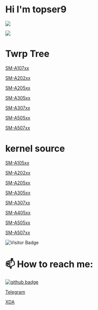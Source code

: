 # Hi I'm topser9
<p align="left" >  
  <a href="https://github.com/topser9/github-readme-stats"> 
<img  src="https://github-readme-stats.vercel.app/api?username=topser9&&show_icons=true&theme=dracula"/>
  </a>
  </p>
<img src="https://github-readme-stats.vercel.app/api/top-langs/?username=topser9&layout=compact&theme=jekyll-theme-architect&langs_count=15" />

# Twrp Tree

[SM-A107xx](https://github.com/topser9/twrp_device_samsung_a10s)

[SM-A202xx](https://github.com/topser9/twrp_device_samsung_a20e)

[SM-A205xx](https://github.com/topser9/twrp_device_samsung_a20)
 
[SM-A305xx](https://github.com/topser9/twrp_device_samsung_a30)

[SM-A307xx](https://github.com/topser9/twrp_device_samsung_a30s)

[SM-A505xx](https://github.com/topser9/twrp_device_samsung_a50)

[SM-A507xx](https://github.com/topser9/twrp_device_samsung_a50s)

# kernel source
[SM-A105xx](https://github.com/topser9/kernel_samsung_a10)

[SM-A202xx](https://github.com/topser9/kernel_samsung_a20e)

[SM-A205xx](https://github.com/topser9/kernel_samsung_a20)

[SM-A305xx](https://github.com/topser9/kernel_samsung_universal7885)

[SM-A307xx](https://github.com/topser9/kernel_samsung_a30s)

[SM-A405xx](https://github.com/topser9/kernel_samsung_universal7885)

[SM-A505xx](https://github.com/topser9/kernel_samsung_a50)

[SM-A507xx](https://github.com/topser9/kernel_samsung_a50)

 ![Visitor Badge](https://visitor-badge.laobi.icu/badge?page_id=topser9.topser9)
 
# 📫 How to reach me:

[![github badge](https://img.shields.io/badge/topser9-30302f?style=flat&logo=github)](https://github.com/topser9)

[Telegram](https://t.me/topser99)

[XDA](https://forum.xda-developers.com/m/topser99.10654363/)
